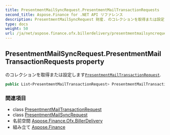 ```yaml
---
title: PresentmentMailSyncRequest.PresentmentMailTransactionRequests
second_title: Aspose.Finance for .NET API リファレンス
description: PresentmentMailSyncRequest 財産. のコレクションを取得または設定しますPresentmentMailTransactionRequest.
type: docs
weight: 50
url: /ja/net/aspose.finance.ofx.billerdelivery/presentmentmailsyncrequest/presentmentmailtransactionrequests/
---
```

## PresentmentMailSyncRequest.PresentmentMailTransactionRequests property

のコレクションを取得または設定します[`PresentmentMailTransactionRequest`](../../presentmentmailtransactionrequest/).

```csharp
public List<PresentmentMailTransactionRequest> PresentmentMailTransactionRequests { get; set; }
```

### 関連項目

* class [PresentmentMailTransactionRequest](../../presentmentmailtransactionrequest/)
* class [PresentmentMailSyncRequest](../)
* 名前空間 [Aspose.Finance.Ofx.BillerDelivery](../../presentmentmailsyncrequest/)
* 組み立て [Aspose.Finance](../../../)


